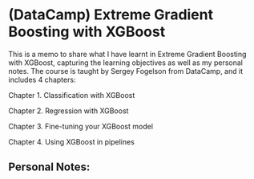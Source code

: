 # (DataCamp) Extreme Gradient Boosting with XGBoost
This is a memo to share what I have learnt in Extreme Gradient Boosting with XGBoost, capturing the learning objectives as well as my personal notes. The course is taught by Sergey Fogelson from DataCamp, and it includes 4 chapters:

Chapter 1. Classification with XGBoost

Chapter 2. Regression with XGBoost

Chapter 3. Fine-tuning your XGBoost model

Chapter 4. Using XGBoost in pipelines

## Personal Notes:

